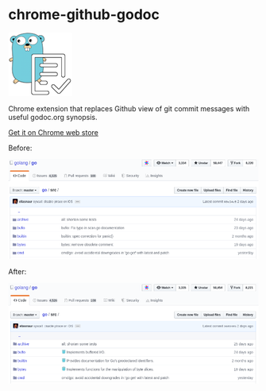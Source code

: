# chrome-github-godoc</h1>

![Logo](images/icon128.png)

Chrome extension that replaces Github view of git commit messages with useful godoc.org synopsis.

[Get it on Chrome web store](https://chrome.google.com/webstore/detail/github-godoc/fhlenghekakdnaamlbkhhnnhdlpfpfej)

Before:

![Before](doc/before.png)

After:

![After](doc/after.png)